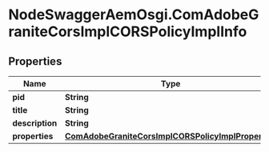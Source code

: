 # NodeSwaggerAemOsgi.ComAdobeGraniteCorsImplCORSPolicyImplInfo

## Properties

Name | Type | Description | Notes
------------ | ------------- | ------------- | -------------
**pid** | **String** |  | [optional] 
**title** | **String** |  | [optional] 
**description** | **String** |  | [optional] 
**properties** | [**ComAdobeGraniteCorsImplCORSPolicyImplProperties**](ComAdobeGraniteCorsImplCORSPolicyImplProperties.md) |  | [optional] 


